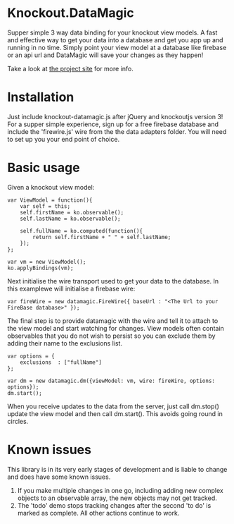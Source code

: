 Knockout.DataMagic
==================

Supper simple 3 way data binding for your knockout view models. A fast and effective way to get your data into a database and get you app up
and running in no time. Simply point your view model at a database like firebase or an api url and DataMagic will save your changes as they happen!


Take a look at [the project site](http://codescribler.github.io/Knockout.DataMagic) for more info.

# Installation #
Just include knockout-datamagic.js after jQuery and knockoutjs version 3! For a supper simple experience, sign up for a free firebase database and include the 'firewire.js' wire from the the data adapters folder.
You will need to set up you your end point of choice.

# Basic usage #

Given a knockout view model:


    var ViewModel = function(){
        var self = this;
        self.firstName = ko.observable();
        self.lastName = ko.observable();

        self.fullName = ko.computed(function(){
            return self.firstName + " " + self.lastName;
        });
    };

    var vm = new ViewModel();
    ko.applyBindings(vm);


Next initialise the wire transport used to get your data to the database. In this examplewe will initialise a firebase wire:


    var fireWire = new datamagic.FireWire({ baseUrl : "<The Url to your FireBase database>" });


The final step is to provide datamagic with the wire and tell it to attach to the view model and start watching for changes.
View models often contain observables that you do not wish to persist so you can exclude them by adding their name to the exclusions list.


    var options = {
        exclusions  : ["fullName"]
    };

    var dm = new datamagic.dm({viewModel: vm, wire: fireWire, options: options});
    dm.start();


When you receive updates to the data from the server, just call dm.stop() update the view model and then call dm.start(). This avoids going round in circles.

# Known issues #

This library is in its very early stages of development and is liable to change and does have some known issues.

1. If you make multiple changes in one go, including adding new complex objects to an observable array, the new objects may not get tracked.
2. The 'todo' demo stops tracking changes after the second 'to do' is marked as complete. All other actions continue to work.